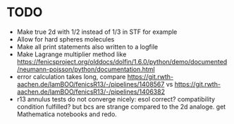 # TODO

- Make true 2d with 1/2 instead of 1/3 in STF for example
- Allow for hard spheres molecules
- Make all print statements also written to a logfile
- Make Lagrange multiplier method like https://fenicsproject.org/olddocs/dolfin/1.6.0/python/demo/documented/neumann-poisson/python/documentation.html
- error calculation takes long, compare https://git.rwth-aachen.de/lamBOO/fenicsR13/-/pipelines/1408567 vs https://git.rwth-aachen.de/lamBOO/fenicsR13/-/pipelines/1406382
- r13 annulus tests do not converge nicely: esol correct? compatibility condition fulfilled? but bcs are strange compared to the 2d analoge. get Mathematica notebooks and redo.
